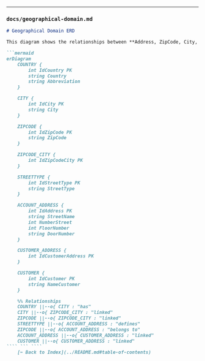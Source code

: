 
---

### `docs/geographical-domain.md`
```markdown
# Geographical Domain ERD

This diagram shows the relationships between **Address, ZipCode, City, Country, and StreetType**.

```mermaid
erDiagram
    COUNTRY {
        int IdCountry PK
        string Country
        string Abbreviation
    }

    CITY {
        int IdCity PK
        string City
    }

    ZIPCODE {
        int IdZipCode PK
        string ZipCode
    }

    ZIPCODE_CITY {
        int IdZipCodeCity PK
    }

    STREETTYPE {
        int IdStreetType PK
        string StreetType
    }

    ACCOUNT_ADDRESS {
        int IdAddress PK
        string StreetName
        int NumberStreet
        int FloorNumber
        string DoorNumber
    }

    CUSTOMER_ADDRESS {
        int IdCustomerAddress PK
    }

    CUSTOMER {
        int IdCustomer PK
        string NameCustomer
    }

    %% Relationships
    COUNTRY ||--o{ CITY : "has"
    CITY ||--o{ ZIPCODE_CITY : "linked"
    ZIPCODE ||--o{ ZIPCODE_CITY : "linked"
    STREETTYPE ||--o{ ACCOUNT_ADDRESS : "defines"
    ZIPCODE ||--o{ ACCOUNT_ADDRESS : "belongs to"
    ACCOUNT_ADDRESS ||--o{ CUSTOMER_ADDRESS : "linked"
    CUSTOMER ||--o{ CUSTOMER_ADDRESS : "linked"
```` ``` ````
    [⬅️ Back to Index](../README.md#table-of-contents)
